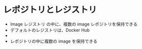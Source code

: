 # レポジトリとレジストリ

- Image レジストリ の中に、複数の image レポジトリを保持できる
- デフォルトのレジストリは、Docker Hub
- 
- レポジトリの中に複数の image を保持できる
